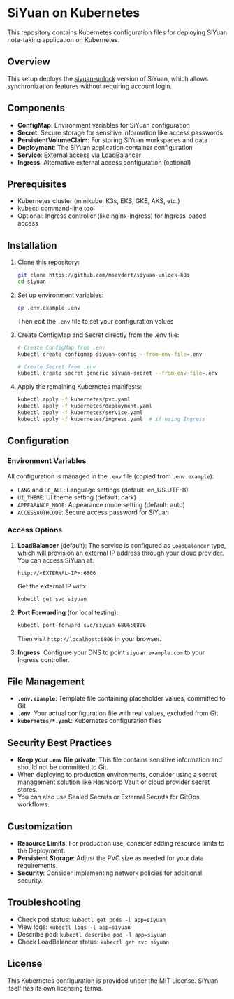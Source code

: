# SiYuan on Kubernetes

This repository contains Kubernetes configuration files for deploying SiYuan note-taking application on Kubernetes.

## Overview

This setup deploys the [siyuan-unlock](https://github.com/appdev/siyuan-unlock) version of SiYuan, which allows synchronization features without requiring account login.

## Components

- **ConfigMap**: Environment variables for SiYuan configuration
- **Secret**: Secure storage for sensitive information like access passwords
- **PersistentVolumeClaim**: For storing SiYuan workspaces and data
- **Deployment**: The SiYuan application container configuration
- **Service**: External access via LoadBalancer
- **Ingress**: Alternative external access configuration (optional)

## Prerequisites

- Kubernetes cluster (minikube, K3s, EKS, GKE, AKS, etc.)
- kubectl command-line tool
- Optional: Ingress controller (like nginx-ingress) for Ingress-based access

## Installation

1. Clone this repository:
   ```bash
   git clone https://github.com/msavdert/siyuan-unlock-k8s
   cd siyuan
   ```

2. Set up environment variables:
   ```bash
   cp .env.example .env
   ```
   Then edit the `.env` file to set your configuration values

3. Create ConfigMap and Secret directly from the .env file:
   ```bash
   # Create ConfigMap from .env
   kubectl create configmap siyuan-config --from-env-file=.env

   # Create Secret from .env
   kubectl create secret generic siyuan-secret --from-env-file=.env
   ```

4. Apply the remaining Kubernetes manifests:
   ```bash
   kubectl apply -f kubernetes/pvc.yaml
   kubectl apply -f kubernetes/deployment.yaml
   kubectl apply -f kubernetes/service.yaml
   kubectl apply -f kubernetes/ingress.yaml  # if using Ingress
   ```

## Configuration

### Environment Variables

All configuration is managed in the `.env` file (copied from `.env.example`):

- `LANG` and `LC_ALL`: Language settings (default: en_US.UTF-8)
- `UI_THEME`: UI theme setting (default: dark)
- `APPEARANCE_MODE`: Appearance mode setting (default: auto)
- `ACCESSAUTHCODE`: Secure access password for SiYuan

### Access Options

1. **LoadBalancer** (default):
   The service is configured as `LoadBalancer` type, which will provision an external IP address through your cloud provider. You can access SiYuan at:
   ```
   http://<EXTERNAL-IP>:6806
   ```
   
   Get the external IP with:
   ```bash
   kubectl get svc siyuan
   ```

2. **Port Forwarding** (for local testing):
   ```bash
   kubectl port-forward svc/siyuan 6806:6806
   ```
   Then visit `http://localhost:6806` in your browser.

3. **Ingress**: Configure your DNS to point `siyuan.example.com` to your Ingress controller.

## File Management

- **`.env.example`**: Template file containing placeholder values, committed to Git
- **`.env`**: Your actual configuration file with real values, excluded from Git
- **`kubernetes/*.yaml`**: Kubernetes configuration files

## Security Best Practices

- **Keep your `.env` file private**: This file contains sensitive information and should not be committed to Git.
- When deploying to production environments, consider using a secret management solution like Hashicorp Vault or cloud provider secret stores.
- You can also use Sealed Secrets or External Secrets for GitOps workflows.

## Customization

- **Resource Limits**: For production use, consider adding resource limits to the Deployment.
- **Persistent Storage**: Adjust the PVC size as needed for your data requirements.
- **Security**: Consider implementing network policies for additional security.

## Troubleshooting

- Check pod status: `kubectl get pods -l app=siyuan`
- View logs: `kubectl logs -l app=siyuan`
- Describe pod: `kubectl describe pod -l app=siyuan`
- Check LoadBalancer status: `kubectl get svc siyuan`

## License

This Kubernetes configuration is provided under the MIT License. SiYuan itself has its own licensing terms.